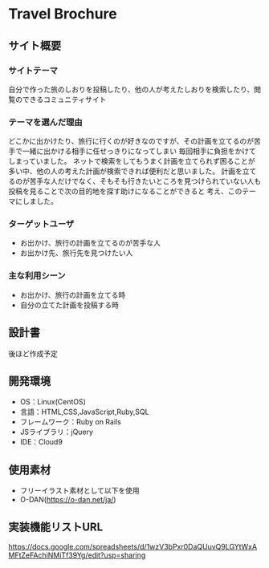 # Travel Brochure

## サイト概要
### サイトテーマ
自分で作った旅のしおりを投稿したり、他の人が考えたしおりを検索したり、閲覧のできるコミュニティサイト
​
### テーマを選んだ理由
どこかに出かけたり、旅行に行くのが好きなのですが、その計画を立てるのが苦手で一緒に出かける相手に任せっきりになってしまい
毎回相手に負担をかけてしまっていました。
ネットで検索をしてもうまく計画を立てられず困ることが多い中、他の人の考えた計画が検索できれば便利だと思いました。
計画を立てるのが苦手な人だけでなく、そもそも行きたいところを見つけられていない人も投稿を見ることで次の目的地を探す助けになることができると
考え、このテーマにしました。
​
### ターゲットユーザ
- お出かけ、旅行の計画を立てるのが苦手な人
- お出かけ先、旅行先を見つけたい人
### 主な利用シーン
- お出かけ、旅行の計画を立てる時
- 自分の立てた計画を投稿する時
## 設計書
後ほど作成予定
## 開発環境
- OS：Linux(CentOS)
- 言語：HTML,CSS,JavaScript,Ruby,SQL
- フレームワーク：Ruby on Rails
- JSライブラリ：jQuery
- IDE：Cloud9

## 使用素材
- フリーイラスト素材として以下を使用
 - O-DAN(https://o-dan.net/ja/)​
 
## 実装機能リストURL
https://docs.google.com/spreadsheets/d/1wzV3bPxr0DaQUuvQ9LGYtWxAMFtZeFAchiNMiTf39Yg/edit?usp=sharing